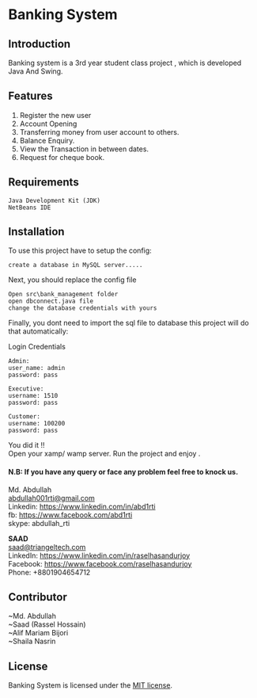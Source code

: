 # Banking System



## Introduction

Banking system is a 3rd year student class project , which is developed Java And Swing.

## Features
1. Register the new user
2. Account Opening
3. Transferring money from user account to others.
4. Balance Enquiry.
5. View the Transaction in between dates.
6. Request for cheque book.

## Requirements

    Java Development Kit (JDK)
    NetBeans IDE

## Installation

To use this project have to setup the config:

   
    create a database in MySQL server.....
    

Next, you should replace the config file

    Open src\bank_management folder
    open dbconnect.java file
    change the database credentials with yours

Finally, you dont need to import the sql file to database this project will do that automatically:

Login Credentials

    Admin:
    user_name: admin
    password: pass
    
    Executive:
    username: 1510
    password: pass
    
    Customer:
    username: 100200
    password: pass

You did it !!  
Open your xamp/ wamp server. Run the project and enjoy .


#### N.B: If you have any query or face any problem feel free to knock us.
Md. Abdullah  
abdullah001rti@gmail.com  
Linkedin: https://www.linkedin.com/in/abd1rti  
fb: https://www.facebook.com/abd1rti  
skype: abdullah_rti

<b>SAAD</b> <br>
saad@triangeltech.com<br>
LinkedIn: https://www.linkedin.com/in/raselhasandurjoy<br>
Facebook: https://www.facebook.com/raselhasandurjoy<br>
Phone: +8801904654712<br>

## Contributor
~Md. Abdullah  
~Saad (Rassel Hossain)  
~Alif Mariam Bijori  
~Shaila Nasrin  

## License

Banking System is licensed under the [MIT license](LICENSE.md).
